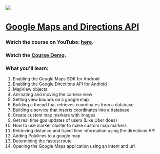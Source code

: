 <a href='https://www.youtube.com/playlist?list=PLgCYzUzKIBE-SZUrVOsbYMzH7tPigT3gi' target='_blank'><img class='header-img' src='https://s3.amazonaws.com/codingwithmitch-static-and-media/media/Google+Maps+and+Directions/1.png' /></a>

<h1><a href='https://www.youtube.com/playlist?list=PLgCYzUzKIBE-SZUrVOsbYMzH7tPigT3gi' target='_blank'>Google Maps and Directions API</a></h1>
<h3>Watch the course on YouTube: <a href='https://www.youtube.com/playlist?list=PLgCYzUzKIBE-SZUrVOsbYMzH7tPigT3gi' target='_blank'>here</a>.</h3>
<h3>Watch the <a href='https://www.youtube.com/watch?v=RQxY7rrZATU' target='_blank'>Course Demo</a>.</h3>

<h3>What you'll learn: </h3>
<ol>
  <li>Enabling the Google Maps SDK for Android</li>
  <li>Enabling the Google Directions API for Android</li>
  <li>MapView objects</li>
  <li>Animating and moving the camera view</li>
  <li>Setting view bounds on a google map</li>
  <li>Building a thread that retrieves coordinates from a database</li>
  <li>Building a service that inserts coordinates into a database</li>
  <li>Create custom map markers with images</li>
  <li>Get real time gps updates of users (Like Uber does)</li>
  <li>How to use marker cluster to make custom map markers</li>
  <li>Retrieving distance and travel time information using the directions API</li>
  <li>Adding Polylines to a google map</li>
  <li>Determining the fastest route</li>
  <li>Opening the Google Maps application using an intent and uri</li>
</ol>



